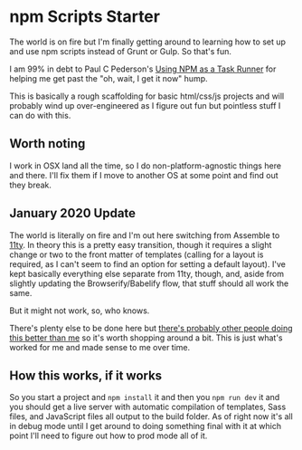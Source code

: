 # npm Scripts Starter

The world is on fire but I'm finally getting around to learning how to set up and use npm scripts instead of Grunt or Gulp. So that's fun.

I am 99% in debt to Paul C Pederson's [Using NPM as a Task Runner](http://paulcpederson.com/articles/npm-run/) for helping me get past the "oh, wait, I get it now" hump.

This is basically a rough scaffolding for basic html/css/js projects and will probably wind up over-engineered as I figure out fun but pointless stuff I can do with this.

## Worth noting

I work in OSX land all the time, so I do non-platform-agnostic things here and there. I'll fix them if I move to another OS at some point and find out they break.

## January 2020 Update

The world is literally on fire and I'm out here switching from Assemble to [11ty](https://www.11ty.dev/). In theory this is a pretty easy transition, though it requires a slight change or two to the front matter of templates (calling for a layout is required, as I can't seem to find an option for setting a default layout). I've kept basically everything else separate from 11ty, though, and, aside from slightly updating the Browserify/Babelify flow, that stuff should all work the same.

But it might not work, so, who knows.

There's plenty else to be done here but [there's probably other people doing this better than me](https://www.11ty.dev/docs/starter/) so it's worth shopping around a bit. This is just what's worked for me and made sense to me over time.

## How this works, if it works

So you start a project and ```npm install``` it and then you ```npm run dev``` it and you should get a live server with automatic compilation of templates, Sass files, and JavaScript files all output to the build folder. As of right now it's all in debug mode until I get around to doing something final with it at which point I'll need to figure out how to prod mode all of it.
